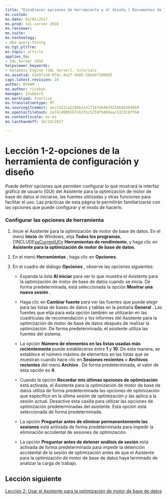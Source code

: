 ```yaml
---
title: "Establecer opciones de herramienta y el diseño | Documentos de Microsoft"
ms.custom: 
ms.date: 03/01/2017
ms.prod: sql-server-2016
ms.reviewer: 
ms.suite: 
ms.technology:
- dbe-query-tuning
ms.tgt_pltfrm: 
ms.topic: article
applies_to:
- SQL Server 2016
helpviewer_keywords:
- Database Engine [SQL Server], tutorials
ms.assetid: 43e97ce0-97bc-4a27-9485-5bbeb7190b85
caps.latest.revision: 24
author: BYHAM
ms.author: rickbyh
manager: jhubbard
ms.workload: Inactive
ms.translationtype: MT
ms.sourcegitcommit: aecf422ca2289b2a417147eb402921bb8530d969
ms.openlocfilehash: 2a741d086567c6255c5259f5d69aac5323cbffb0
ms.contentlocale: es-es
ms.lasthandoff: 10/24/2017

---
```

# <a name="lesson-1-2---setting-tool-options-and-layout"></a>Lección 1-2-opciones de la herramienta de configuración y diseño
Puede definir opciones que permiten configurar lo que mostrará la interfaz gráfica de usuario (GUI) del Asistente para la optimización de motor de base de datos al iniciarse, las fuentes utilizadas y otras funciones para facilitar el uso. Las prácticas de esta página le permitirán familiarizarse con las opciones que puede configurar y el modo de hacerlo.  
  
### <a name="set-the-tool-options"></a>Configurar las opciones de herramienta  
  
1.  Inicie el Asistente para la optimización de motor de base de datos. En el menú **Inicio** de Windows, elija **Todos los programas**, [!INCLUDE[ssCurrentUI](../../includes/sscurrentui-md.md)]y **Herramientas de rendimiento**, y haga clic en **Asistente para la optimización de motor de base de datos**.  
  
2.  En el menú **Herramientas** , haga clic en **Opciones**.  
  
3.  En el cuadro de diálogo **Opciones** , observe las opciones siguientes:  
  
    -   Expanda la lista **Al iniciar** para ver lo que muestra el Asistente para la optimización de motor de base de datos cuando se inicia. De forma predeterminada, está seleccionada la opción **Mostrar una nueva sesión** .  
  
    -   Haga clic en **Cambiar fuente** para ver las fuentes que puede elegir para las listas de bases de datos y tablas en la pestaña **General** . Las fuentes que elija para esta opción también se utilizarán en las cuadrículas de recomendación y los informes del Asistente para la optimización de motor de base de datos después de realizar la optimización. De forma predeterminada, el asistente utiliza las fuentes del sistema.  
  
    -   La opción **Número de elementos en las listas usadas más recientemente** puede establecerse entre **1** y **10**. De esta manera, se establece el número máximo de elementos en las listas que se muestran cuando hace clic en **Sesiones recientes** o **Archivos recientes** del menú **Archivo** . De forma predeterminada, el valor de esta opción es **4**.  
  
    -   Cuando la opción **Recordar mis últimas opciones de optimización** está activada, el Asistente para la optimización de motor de base de datos utiliza de forma predeterminada las opciones de optimización que especificó en la última sesión de optimización y las aplica a la sesión actual. Desactive esta casilla para utilizar las opciones de optimización predeterminadas del asistente. Esta opción está seleccionada de forma predeterminada.  
  
    -   La opción **Preguntar antes de eliminar permanentemente las sesiones** está activada de forma predeterminada para impedir la eliminación accidental de sesiones de optimización.  
  
    -   La opción **Preguntar antes de detener análisis de sesión** está activada de forma predeterminada para impedir la detención accidental de la sesión de optimización antes de que el Asistente para la optimización de motor de base de datos haya terminado de analizar la carga de trabajo.  
  
## <a name="next-lesson"></a>Lección siguiente  
[Lección 2: Usar el Asistente para la optimización de motor de base de datos](../../tools/dta/lesson-2-using-database-engine-tuning-advisor.md)  
  
  
  

